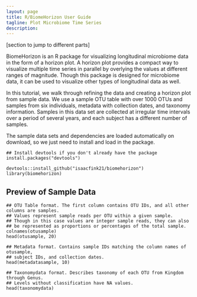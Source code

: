 ```yaml
---
layout: page
title: R/BiomeHorizon User Guide
tagline: Plot Microbiome Time Series
description: 
---
```


[section to jump to different parts]

BiomeHorizon is an R package for visualizing longitudinal microbiome data in the form of a horizon plot. A horizon plot provides a compact way to visualize multiple time series in parallel by overlying the values at different ranges of magnitude. Though this package is designed for microbiome data, it can be used to visualize other types of longitudinal data as well.

In this tutorial, we walk through refining the data and creating a horizon plot from sample data. We use a sample OTU table with over 1000 OTUs and samples from six individuals, metadata with collection dates, and taxonomy information. Samples in this data set are collected at irregular time intervals over a period of several years, and each subject has a different number of samples.

The sample data sets and dependencies are loaded automatically on download, so we just need to install and load in the package.

```
## Install devtools if you don't already have the package
install.packages("devtools")

devtools::install_github("isaacfink21/biomehorizon")
library(biomehorizon)
```

## Preview of Sample Data

```
## OTU Table format. The first column contains OTU IDs, and all other columns are samples. 
## Values represent sample reads per OTU within a given sample. 
## Though in this case values are integer sample reads, they can also ## be represented as proportions or percentages of the total sample.
colnames(otusample)
head(otusample, 20)

## Metadata format. Contains sample IDs matching the column names of otusample, 
## subject IDs, and collection dates.
head(metadatasample, 10)

## Taxonomydata format. Describes taxonomy of each OTU from Kingdom through Genus.
## Levels without classification have NA values.
head(taxonomydata)
```

